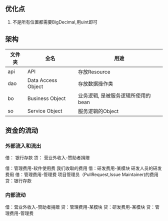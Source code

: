 ## 优化点
1. 不是所有位置都需要BigDecimal,用uint即可


## 架构


| 文件夹 | 全名                 | 用途                   |
|-----|--------------------|----------------------|
| api | API                | 存放Resource           |
| dao | Data Access Object | 存放数据操作类              |
| bo  | Business Object    | 业务逻辑, 是被服务逻辑所使用的bean |
| so  | Service Object     | 服务逻辑的Object          |

## 资金的流动
### 外部流入和流出

借： 银行存款
贷： 营业外收入-赞助者捐赠

借：管理费用-软件使用费     我们收取的费用
借：研发费用-某模块         研发人员的研发费用
借：管理费用-管理费  项目管理员（PullRequest,Issue Maintainer)的费用
贷：银行存款

### 内部流动

借：营业外收入-赞助者捐赠
贷：管理费用-某模块
贷：研发费用-某模块
贷：管理费用-管理费
